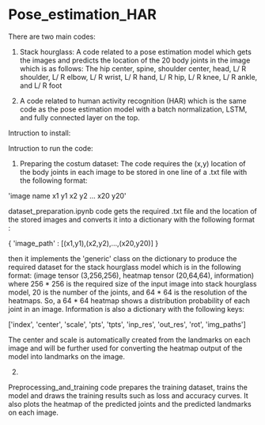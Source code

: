 # Pose_estimation_HAR
There are two main codes:

1) Stack hourglass: A code related to a pose estimation model which gets the images and predicts the location of the 20 body joints in the image which is as follows:
The hip center, spine, shoulder center, head, L/ R shoulder, L/ R elbow, L/ R wrist, L/ R hand, L/ R hip, L/ R knee, L/ R ankle, and L/ R foot

2) A code related to human activity recognition (HAR) which is the same code as the pose estimation model with a batch normalization, LSTM, and fully connected layer on the top.

Intruction to install:

Intruction to run the code:

1) Preparing the costum dataset: The code requires the (x,y) location of the body joints in each image to be stored in one line of a .txt file with the following format:
 
'image name x1 y1 x2 y2 ... x20 y20'

dataset_preparation.ipynb code gets the required .txt file and the location of the stored images and converts it into a dictionary with the following format : 

{ 'image_path' : [(x1,y1),(x2,y2),...,(x20,y20)] }

then it implements the 'generic' class on the dictionary to produce the required dataset for the stack hourglass model which is in the following format:
(image tensor (3,256,256), heatmap tensor (20,64,64), information)
where 256 * 256 is the required size of the input image into stack hourglass model, 20 is the number of the joints, and 64 * 64 is the resolution of the heatmaps. So, a 64 * 64 heatmap shows a distribution probability of each joint in an image. Information is also a dictionary with the following keys:

['index', 'center', 'scale', 'pts', 'tpts', 'inp_res', 'out_res', 'rot', 'img_paths']

The center and scale is automatically created from the landmarks on each image and will be further used for converting the heatmap output of the model into landmarks on the image.

2) 
Preprocessing_and_training code prepares the training dataset, trains the model and draws the training results such as loss and accuracy curves. It also plots the heatmap of the predicted joints and the predicted landmarks on each image. 
